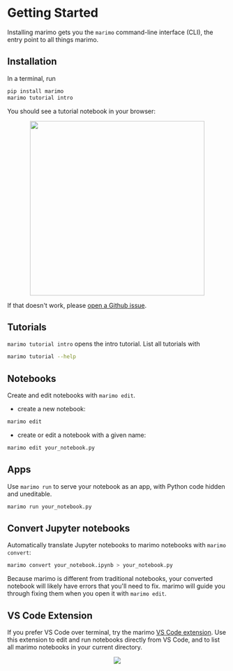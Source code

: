 # Getting Started

Installing marimo gets you the `marimo` command-line interface (CLI), the 
entry point to all things marimo.

## Installation

In a terminal, run

```bash
pip install marimo
marimo tutorial intro
```

You should see a tutorial notebook in your browser:

<div align="center">
<img src="https://github.com/marimo-team/marimo/blob/main/docs/_static/intro_tutorial.gif" width="400px" />
</div>

If that doesn't work, please [open a Github issue](https://github.com/marimo-team/marimo/issues).

## Tutorials

`marimo tutorial intro` opens the intro tutorial. List all tutorials with

```bash
marimo tutorial --help
```

## Notebooks

Create and edit notebooks with `marimo edit`.

- create a new notebook:

```bash
marimo edit
```

- create or edit a notebook with a given name:

```bash
marimo edit your_notebook.py
```

## Apps

Use `marimo run` to serve your notebook as an app, with Python code hidden and
uneditable.

```bash
marimo run your_notebook.py
```

## Convert Jupyter notebooks

Automatically translate Jupyter notebooks to marimo notebooks with `marimo convert`:

```bash
marimo convert your_notebook.ipynb > your_notebook.py
```

Because marimo is different from traditional notebooks, your converted
notebook will likely have errors that you'll need to fix. marimo
will guide you through fixing them when you open it with `marimo edit`.

## VS Code Extension

If you prefer VS Code over terminal, try the marimo
[VS Code extension](https://marketplace.visualstudio.com/items?itemName=marimo-team.vscode-marimo).
Use this extension to edit and run notebooks directly from VS Code, and to list
all marimo notebooks in your current directory.

<div align="center">
<figure>
<img src="/_static/vscode-marimo.png"/>
</figure>
</div>
